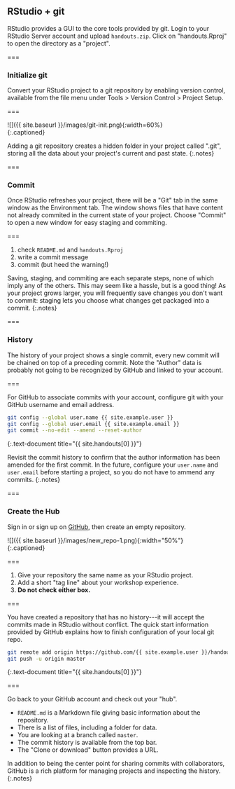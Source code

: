 ---
---

## RStudio + git

RStudio provides a GUI to the core tools provided by git. Login to your RStudio Server account and upload `handouts.zip`. Click on "handouts.Rproj" to open the directory as a "project".

===

### Initialize git

Convert your RStudio project to a git repository by enabling version control,
available from the file menu under Tools > Version Control > Project Setup.

===

![]({{ site.baseurl }}/images/git-init.png){:width=60%}  
{:.captioned}

Adding a git repository creates a hidden folder in your project called ".git",
storing all the data about your project's current and past state.
{:.notes}

===

### Commit

Once RStudio refreshes your project, there will be a "Git" tab in the same
window as the Environment tab. The window shows files that have content not
already commited in the current state of your project. Choose "Commit" to open a
new window for easy staging and commiting.

===

1. check `README.md` and `handouts.Rproj`
1. write a commit message
1. commit (but heed the warning!)

Saving, staging, and commiting are each separate steps, none of which imply any
of the others. This may seem like a hassle, but is a good thing! As your project
grows larger, you will frequently save changes you don't want to commit: staging
lets you choose what changes get packaged into a commit.
{:.notes}

===

### History

The history of your project shows a single commit, every new commit will be
chained on top of a preceding commit. Note the "Author" data is probably not
going to be recognized by GitHub and linked to your account.

===

For GitHub to associate commits with your account, configure git with your
GitHub username and email address.

~~~bash
git config --global user.name {{ site.example.user }}
git config --global user.email {{ site.example.email }}
git commit --no-edit --amend --reset-author
~~~
{:.text-document title="{{ site.handouts[0] }}"}

Revisit the commit history to confirm that the author information has been
amended for the first commit. In the future, configure your `user.name` and `user.email` before starting a project, so you do not have to ammend any commits.
{:.notes}

===

### Create the Hub

Sign in or sign up on [GitHub](https://github.com), then create an empty
repository.

![]({{ site.baseurl }}/images/new_repo-1.png){:width="50%"}  
{:.captioned}

===

1. Give your repository the same name as your RStudio project.
1. Add a short "tag line" about your workshop experience.
1. **Do not check either box.**

===

You have created a repository that has no history---it will accept the commits
made in RStudio without conflict. The quick start information provided by GitHub
explains how to finish configuration of your local git repo.

~~~bash
git remote add origin https://github.com/{{ site.example.user }}/handouts.git
git push -u origin master
~~~
{:.text-document title="{{ site.handouts[0] }}"}

===

Go back to your GitHub account and check out your "hub".

- `README.md` is a Markdown file giving basic information about the repository.
- There is a list of files, including a folder for data.
- You are looking at a branch called `master`.
- The commit history is available from the top bar.
- The "Clone or download" button provides a URL.

In addition to being the center point for sharing commits with collaborators,
GitHub is a rich platform for managing projects and inspecting the history.
{:.notes}
